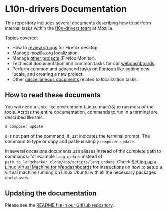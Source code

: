 # L10n-drivers Documentation

This repository includes several documents describing how to perform internal tasks within the [l10n-drivers team](https://wiki.mozilla.org/L10n:Mozilla_Team) at Mozilla.

Topics covered:
* How to [review strings](products/review/review.md) for Firefox desktop.
* Manage [mozilla.org](products/mozilla_org/) localization.
* Manage [other projects](products/other/) (Firefox Monitor).
* Technical documentation and common tasks for our [webdashboards](tools/webdashboards/).
* Perform common and advanced tasks on [Pontoon](tools/pontoon/) like adding new locale, and creating a new project.
* Other [miscellaneous documents](misc/) related to localization tasks.

## How to read these documents

You will need a Unix-like environment (Linux, macOS) to run most of the tools. Across the entire documentation, commands to run in a terminal are described like this:

```BASH
$ composer update
```

`$` is not part of the command, it just indicates the terminal prompt. The command to type or copy and paste is simply `composer update`.

In several occasions documents use aliases instead of the complete path to commands: for example `lang_update` instead of `path_to_langchecker_clone/app/scripts/lang_update`. Check [Setting up a Linux Virtual Machine for Webdashboards](config/setup_l10ndrivers_vm.md) for instructions on how to setup a virtual machine running on Linux Ubuntu with all the necessary packages and aliases.

## Updating the documentation

Please see the [README file in our GitHub repository](https://github.com/mozilla-l10n/documentation/blob/master/README.md).
